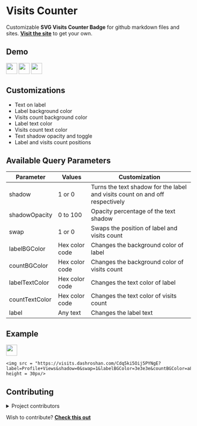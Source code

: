 # Visits Counter

Customizable **SVG Visits Counter Badge** for github markdown files and sites. **[Visit the site](https://visits.dashroshan.com)** to get your own.

## Demo

<img src = "https://visits.dashroshan.com/Cdq5ki5Oij5PYNgE?countBGColor=A2C93E" height = 30px/> <img src = "https://visits.dashroshan.com/Cdq5ki5Oij5PYNgE?label=Profile+Views&shadow=0&swap=1&labelBGColor=3e3e3e&countBGColor=a8a8a8&labelTextColor=ffffff&countTextColor=000000" height = 30px/> <img src = "https://visits.dashroshan.com/Cdq5ki5Oij5PYNgE?label=Hit%20Count&textShadow=1&labelBGColor=1CA2F1&countBGColor=3e3e3e&labelTextColor=FFFFFF&countTextColor=ffffff" height = 30px/>

## Customizations

- Text on label
- Label background color
- Visits count background color
- Label text color
- Visits count text color
- Text shadow opacity and toggle
- Label and visits count positions

## Available Query Parameters
| **Parameter** | **Values**    | **Customization**                                                            |
|---------------|---------------|------------------------------------------------------------------------------|
| shadow        | 1 or 0        | Turns the text shadow for the label and visits count on and off respectively |
| shadowOpacity | 0 to 100 | Opacity percentage of the text shadow |
| swap        | 1 or 0        | Swaps the position of label and visits count |
| labelBGColor  | Hex color code | Changes the background color of label                                        |
| countBGColor         | Hex color code | Changes the background color of visits count                                 |
| labelTextColor       | Hex color code | Changes the text color of label                                              |
| countTextColor       | Hex color code | Changes the text color of visits count                                       |
| label        | Any text      | Changes the label text                                                            |

## Example

<img src = "https://visits.dashroshan.com/Cdq5ki5Oij5PYNgE?label=Profile+Views&shadow=0&swap=1&labelBGColor=3e3e3e&countBGColor=a8a8a8&labelTextColor=ffffff&countTextColor=000000" height = 30px/>

```
<img src = "https://visits.dashroshan.com/Cdq5ki5Oij5PYNgE?label=Profile+Views&shadow=0&swap=1&labelBGColor=3e3e3e&countBGColor=a8a8a8&labelTextColor=ffffff&countTextColor=000000" height = 30px/>
```

## Contributing

<details>
<summary>Project contributors</summary>

### 

| | **Contribution**|
| --- | --- |
| [Alex K](https://github.com/Leetcore) | Fixed a bug in the package.json scripts |
| [Derzan Chiang](https://github.com/MiTo0o) | Added support for label and visits count swap |
| [MiTo0o](https://github.com/Misterr-H) | Documented the query parameters |
| [Nishanth](https://github.com/Nishanth-thunder) | Created the code of conduct |
| [Isuru Maldeniya](https://github.com/isurumaldeniya) | Made the shadow opacity customizable |

</details>

Wish to contribute? **[Check this out](CONTRIBUTING.md)**